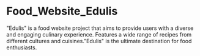 # Food_Website_Edulis
"Edulis" is a food website project that aims to provide users with a diverse and engaging culinary experience. Features a wide range of recipes from different cultures and cuisines."Edulis" is the ultimate destination for food enthusiasts.
